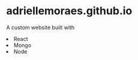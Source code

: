 # adriellemoraes.github.io
A custom website built with

<li>React</li>
<li>Mongo</li>
<li>Node</li>
